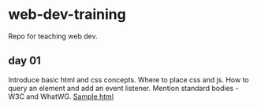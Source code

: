 # web-dev-training
Repo for teaching web dev.

## day 01
Introduce basic html and css concepts.
Where to place css and js.
How to query an element and add an event listener.
Mention standard bodies - W3C and WhatWG.
[Sample html](sample-html/index.html)
